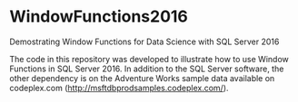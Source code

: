 # WindowFunctions2016
Demostrating Window Functions for Data Science with SQL Server 2016

The code in this repository was developed to illustrate how to use Window Functions in SQL Server 2016.  In addition to the SQL Server software, the other dependency is on the Adventure Works sample data available on codeplex.com (http://msftdbprodsamples.codeplex.com/).
